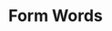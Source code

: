 ---
types: "word"

title: "Form Words"

categories: ['']

tags: ['Form', 'Words']

arabic: 'الكلمات الصورية'

arexps: []

enwords: ['Form Words']

enexps: []

arlexicons: 'ك'

enlexicons: 'F'

authors: ['Ruqayya Roshdy']

translators: ['']

citations: 'العربية والذكاء الاصطناعي'

sources: 'مركز الملك عبدالله بن عبدالعزيز الدولي لخدمة اللغة العربية'

word: "true"

slug: ""
---